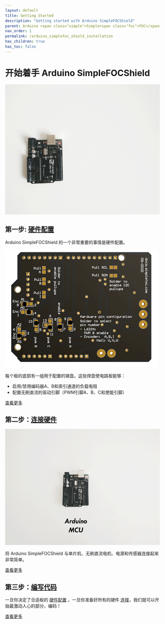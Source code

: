 ```yaml
---
layout: default
title: Getting Started
description: "Getting started with Arduino SimpleFOCShield"
parent: Arduino <span class="simple">Simple<span class="foc">FOC</span>Shield</span>
nav_order: 1
permalink: /arduino_simplefoc_shield_installation
has_children: true
has_toc: false
---
```

# 开始着手 Arduino <span class="simple">Simple<span class="foc">FOC</span>Shield</span>  

<img src="extras/Images/simple_foc_shield_v13_small.gif" class="width50">

## 第一步: [硬件配置](pads_soldering) 
 Arduino <span class="simple">Simple<span class="foc">FOC</span>Shield</span> 的一个非常重要的事情是硬件配置。

<img src="extras/Images/shield_bot_v131_pinout.gif" class="width40">

每个板的底部有一组用于配置的锡盘。这些焊盘使电路板能够：
- 启用/禁用编码器A、B和索引通道的负载电阻
- 配置无刷直流的驱动引脚（PWM引脚A、B、C和使能引脚）

[查看更多](pads_soldering)



## 第二步：[连接硬件](foc_shield_connect_hardware)

<img src="extras/Images/connection.gif" class="width50">

将 Arduino <span class="simple">Simple<span class="foc">FOC</span>Shield</span> 与单片机、无刷直流电机、电源和传感器连接起来非常简单。

[查看更多](foc_shield_connect_hardware)

## 第三步：[编写代码](foc_shield_code)

一旦你决定了合适板的 [硬件配置](pads_soldering) ，一旦你准备好所有的硬件 [连接](foc_shield_connect_hardware)，我们就可以开始最激动人心的部分，编码！

[查看更多](foc_shield_code)